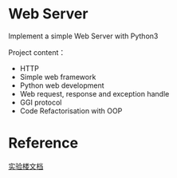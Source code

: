 # Web Server 

Implement a simple Web Server with Python3

Project content：

- HTTP
- Simple web framework
- Python web development
- Web request, response and exception handle
- GGI protocol
- Code Refactorisation with OOP


# Reference

[实验楼文档](https://www.shiyanlou.com/courses/552/labs/1867/document)